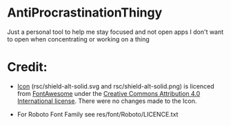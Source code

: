 # AntiProcrastinationThingy

Just a personal tool to help me stay focused and not open apps I don't want to open when concentrating or working on a
thing

# Credit:

- [Icon](https://fontawesome.com/icons/shield-alt?style=solid) (rsc/shield-alt-solid.svg and rsc/shield-alt-solid.png)
  is licenced from [FontAwesome](https://fontawesome.com/) under
  the [Creative Commons Attribution 4.0 International license](https://fontawesome.com/license). There were no changes
  made to the Icon.
  
- For Roboto Font Family see res/font/Roboto/LICENCE.txt